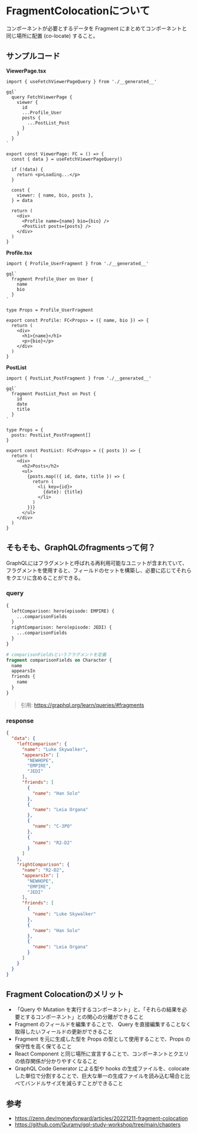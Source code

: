 # FragmentColocationについて

コンポーネントが必要とするデータを Fragment にまとめてコンポーネントと同じ場所に配置 (co-locate) すること。

## サンプルコード

**ViewerPage.tsx**

```tsx
import { useFetchViewerPageQuery } from './__generated__'

gql`
  query FetchViewerPage {
    viewer {
      id
      ...Profile_User
      posts {
        ...PostList_Post
      }
    }
  }
`

export const ViewerPage: FC = () => {
  const { data } = useFetchViewerPageQuery()

  if (!data) {
    return <p>Loading...</p>
  }

  const {
    viewer: { name, bio, posts },
  } = data

  return (
    <div>
      <Profile name={name} bio={bio} />
      <PostList posts={posts} />
    </div>
  )
}
```

**Profile.tsx**

```tsx
import { Profile_UserFragment } from './__generated__'

gql`
  fragment Profile_User on User {
    name
    bio
  }
`

type Props = Profile_UserFragment

export const Profile: FC<Props> = ({ name, bio }) => {
  return (
    <div>
      <h1>{name}</h1>
      <p>{bio}</p>
    </div>
  )
}
```

**PostList**

```tsx
import { PostList_PostFragment } from './__generated__'

gql`
  fragment PostList_Post on Post {
    id
    date
    title
  }
`

type Props = {
  posts: PostList_PostFragment[]
}

export const PostList: FC<Props> = ({ posts }) => {
  return (
    <div>
      <h2>Posts</h2>
      <ul>
        {posts.map(({ id, date, title }) => {
          return (
            <li key={id}>
              {date}: {title}
            </li>
          )
        })}
      </ul>
    </div>
  )
}
```

## そもそも、GraphQLのfragmentsって何？

GraphQLにはフラグメントと呼ばれる再利用可能なユニットが含まれていて、フラグメントを使用すると、フィールドのセットを構築し、必要に応じてそれらをクエリに含めることができる。

### query

```graphql
{
  leftComparison: hero(episode: EMPIRE) {
    ...comparisonFields
  }
  rightComparison: hero(episode: JEDI) {
    ...comparisonFields
  }
}

# comparisonFieldsというフラグメントを定義
fragment comparisonFields on Character {
  name
  appearsIn
  friends {
    name
  }
}
```

> 引用: https://graphql.org/learn/queries/#fragments

### response

```json
{
  "data": {
    "leftComparison": {
      "name": "Luke Skywalker",
      "appearsIn": [
        "NEWHOPE",
        "EMPIRE",
        "JEDI"
      ],
      "friends": [
        {
          "name": "Han Solo"
        },
        {
          "name": "Leia Organa"
        },
        {
          "name": "C-3PO"
        },
        {
          "name": "R2-D2"
        }
      ]
    },
    "rightComparison": {
      "name": "R2-D2",
      "appearsIn": [
        "NEWHOPE",
        "EMPIRE",
        "JEDI"
      ],
      "friends": [
        {
          "name": "Luke Skywalker"
        },
        {
          "name": "Han Solo"
        },
        {
          "name": "Leia Organa"
        }
      ]
    }
  }
}
```

## Fragment Colocationのメリット

- 「Query や Mutation を実行するコンポーネント」と、「それらの結果を必要とするコンポーネント」との関心の分離ができること
- Fragment のフィールドを編集することで、 Query を直接編集することなく取得したいフィールドの更新ができること
- Fragment を元に生成した型を Props の型として使用することで、Props の保守性を高く保てること
- React Component と同じ場所に宣言することで、コンポーネントとクエリの依存関係が分かりやすくなること
- GraphQL Code Generator による型や hooks の生成ファイルを、colocate した単位で分割することで、巨大な単一の生成ファイルを読み込む場合と比べてバンドルサイズを減らすことができること

## 参考

- https://zenn.dev/moneyforward/articles/20221211-fragment-colocation
- https://github.com/Quramy/gql-study-workshop/tree/main/chapters
